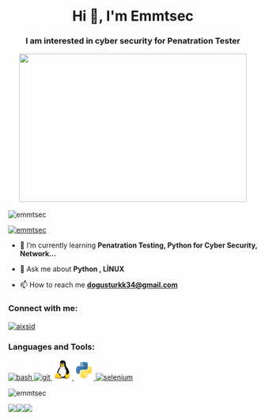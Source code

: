 <h1 align="center">Hi 👋, I'm Emmtsec</h1>
<h3 align="center">I am interested in cyber security for Penatration Tester</h3>
<p align="center">
  <img width="460" height="300" src="https://cdn.kibrispdr.org/data/1781/hacker-gif-30.gif">
</p>

<p align="left"> <img src="https://komarev.com/ghpvc/?username=emmtsec&label=Profile%20views&color=0e75b6&style=flat" alt="emmtsec" /> </p>

<p align="left"> <a href="https://github.com/ryo-ma/github-profile-trophy"><img src="https://github-profile-trophy.vercel.app/?username=emmtsec" alt="emmtsec" /></a> </p>

- 🌱 I’m currently learning **Penatration Testing, Python for Cyber Security, Network...**

- 💬 Ask me about **Python , LİNUX**

- 📫 How to reach me **dogusturkk34@gmail.com**

<h3 align="left">Connect with me:</h3>
<p align="left">
<a href="https://instagram.com/aixsid" target="blank"><img align="center" src="https://raw.githubusercontent.com/rahuldkjain/github-profile-readme-generator/master/src/images/icons/Social/instagram.svg" alt="aixsid" height="30" width="40" /></a>
</p>

<h3 align="left">Languages and Tools:</h3>
<p align="left"> <a href="https://www.gnu.org/software/bash/" target="_blank" rel="noreferrer"> <img src="https://www.vectorlogo.zone/logos/gnu_bash/gnu_bash-icon.svg" alt="bash" width="40" height="40"/> </a> <a href="https://git-scm.com/" target="_blank" rel="noreferrer"> <img src="https://www.vectorlogo.zone/logos/git-scm/git-scm-icon.svg" alt="git" width="40" height="40"/> </a> <a href="https://www.linux.org/" target="_blank" rel="noreferrer"> <img src="https://raw.githubusercontent.com/devicons/devicon/master/icons/linux/linux-original.svg" alt="linux" width="40" height="40"/> </a> <a href="https://www.python.org" target="_blank" rel="noreferrer"> <img src="https://raw.githubusercontent.com/devicons/devicon/master/icons/python/python-original.svg" alt="python" width="40" height="40"/> </a> <a href="https://www.selenium.dev" target="_blank" rel="noreferrer"> <img src="https://raw.githubusercontent.com/detain/svg-logos/780f25886640cef088af994181646db2f6b1a3f8/svg/selenium-logo.svg" alt="selenium" width="40" height="40"/> </a> </p>



<p><img align="center" src="https://github-readme-streak-stats.herokuapp.com/?user=emmtsec&" alt="emmtsec" /></p>
<img align="left" src="https://github-readme-stats.vercel.app/api/top-langs/?username=emmtsec&layout=compact">
<p><img align="left" src="hhttps://github-readme-stats.vercel.app/api/pin/?username=emmtsec&repo=github-readme-stats"></p>
<img align="left" src="https://github-readme-stats.vercel.app/api?username=emmtsec&theme=blue-green">
